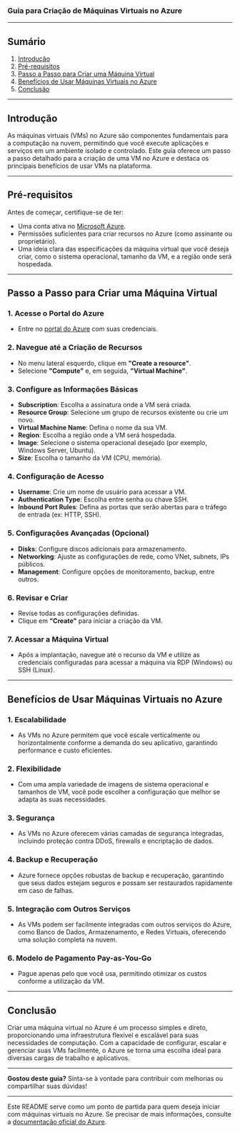 ### Guia para Criação de Máquinas Virtuais no Azure

---

## Sumário

1. [Introdução](#introdução)
2. [Pré-requisitos](#pré-requisitos)
3. [Passo a Passo para Criar uma Máquina Virtual](#passo-a-passo-para-criar-uma-máquina-virtual)
4. [Benefícios de Usar Máquinas Virtuais no Azure](#benefícios-de-usar-máquinas-virtuais-no-azure)
5. [Conclusão](#conclusão)

---

## Introdução

As máquinas virtuais (VMs) no Azure são componentes fundamentais para a computação na nuvem, permitindo que você execute aplicações e serviços em um ambiente isolado e controlado. Este guia oferece um passo a passo detalhado para a criação de uma VM no Azure e destaca os principais benefícios de usar VMs na plataforma.

---

## Pré-requisitos

Antes de começar, certifique-se de ter:

- Uma conta ativa no [Microsoft Azure](https://portal.azure.com).
- Permissões suficientes para criar recursos no Azure (como assinante ou proprietário).
- Uma ideia clara das especificações da máquina virtual que você deseja criar, como o sistema operacional, tamanho da VM, e a região onde será hospedada.

---

## Passo a Passo para Criar uma Máquina Virtual

### 1. Acesse o Portal do Azure

- Entre no [portal do Azure](https://portal.azure.com) com suas credenciais.

### 2. Navegue até a Criação de Recursos

- No menu lateral esquerdo, clique em **"Create a resource"**.
- Selecione **"Compute"** e, em seguida, **"Virtual Machine"**.

### 3. Configure as Informações Básicas

- **Subscription**: Escolha a assinatura onde a VM será criada.
- **Resource Group**: Selecione um grupo de recursos existente ou crie um novo.
- **Virtual Machine Name**: Defina o nome da sua VM.
- **Region**: Escolha a região onde a VM será hospedada.
- **Image**: Selecione o sistema operacional desejado (por exemplo, Windows Server, Ubuntu).
- **Size**: Escolha o tamanho da VM (CPU, memória).

### 4. Configuração de Acesso

- **Username**: Crie um nome de usuário para acessar a VM.
- **Authentication Type**: Escolha entre senha ou chave SSH.
- **Inbound Port Rules**: Defina as portas que serão abertas para o tráfego de entrada (ex: HTTP, SSH).

### 5. Configurações Avançadas (Opcional)

- **Disks**: Configure discos adicionais para armazenamento.
- **Networking**: Ajuste as configurações de rede, como VNet, subnets, IPs públicos.
- **Management**: Configure opções de monitoramento, backup, entre outros.

### 6. Revisar e Criar

- Revise todas as configurações definidas.
- Clique em **"Create"** para iniciar a criação da VM.

### 7. Acessar a Máquina Virtual

- Após a implantação, navegue até o recurso da VM e utilize as credenciais configuradas para acessar a máquina via RDP (Windows) ou SSH (Linux).

---

## Benefícios de Usar Máquinas Virtuais no Azure

### 1. **Escalabilidade**
   - As VMs no Azure permitem que você escale verticalmente ou horizontalmente conforme a demanda do seu aplicativo, garantindo performance e custo eficientes.

### 2. **Flexibilidade**
   - Com uma ampla variedade de imagens de sistema operacional e tamanhos de VM, você pode escolher a configuração que melhor se adapta às suas necessidades.

### 3. **Segurança**
   - As VMs no Azure oferecem várias camadas de segurança integradas, incluindo proteção contra DDoS, firewalls e encriptação de dados.

### 4. **Backup e Recuperação**
   - Azure fornece opções robustas de backup e recuperação, garantindo que seus dados estejam seguros e possam ser restaurados rapidamente em caso de falhas.

### 5. **Integração com Outros Serviços**
   - As VMs podem ser facilmente integradas com outros serviços do Azure, como Banco de Dados, Armazenamento, e Redes Virtuais, oferecendo uma solução completa na nuvem.

### 6. **Modelo de Pagamento Pay-as-You-Go**
   - Pague apenas pelo que você usa, permitindo otimizar os custos conforme a utilização da VM.

---

## Conclusão

Criar uma máquina virtual no Azure é um processo simples e direto, proporcionando uma infraestrutura flexível e escalável para suas necessidades de computação. Com a capacidade de configurar, escalar e gerenciar suas VMs facilmente, o Azure se torna uma escolha ideal para diversas cargas de trabalho e aplicativos.

---

**Gostou deste guia?** Sinta-se à vontade para contribuir com melhorias ou compartilhar suas dúvidas!

---

Este README serve como um ponto de partida para quem deseja iniciar com máquinas virtuais no Azure. Se precisar de mais informações, consulte a [documentação oficial do Azure](https://docs.microsoft.com/en-us/azure/virtual-machines/).
